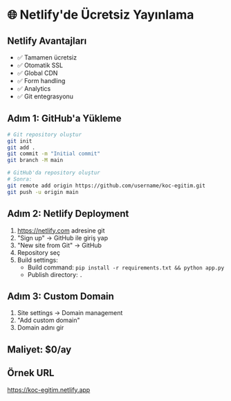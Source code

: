 # 🌐 Netlify'de Ücretsiz Yayınlama

## Netlify Avantajları
- ✅ Tamamen ücretsiz
- ✅ Otomatik SSL
- ✅ Global CDN
- ✅ Form handling
- ✅ Analytics
- ✅ Git entegrasyonu

## Adım 1: GitHub'a Yükleme

```bash
# Git repository oluştur
git init
git add .
git commit -m "Initial commit"
git branch -M main

# GitHub'da repository oluştur
# Sonra:
git remote add origin https://github.com/username/koc-egitim.git
git push -u origin main
```

## Adım 2: Netlify Deployment

1. https://netlify.com adresine git
2. "Sign up" → GitHub ile giriş yap
3. "New site from Git" → GitHub
4. Repository seç
5. Build settings:
   - Build command: `pip install -r requirements.txt && python app.py`
   - Publish directory: `.`

## Adım 3: Custom Domain

1. Site settings → Domain management
2. "Add custom domain"
3. Domain adını gir

## Maliyet: $0/ay

## Örnek URL
https://koc-egitim.netlify.app 